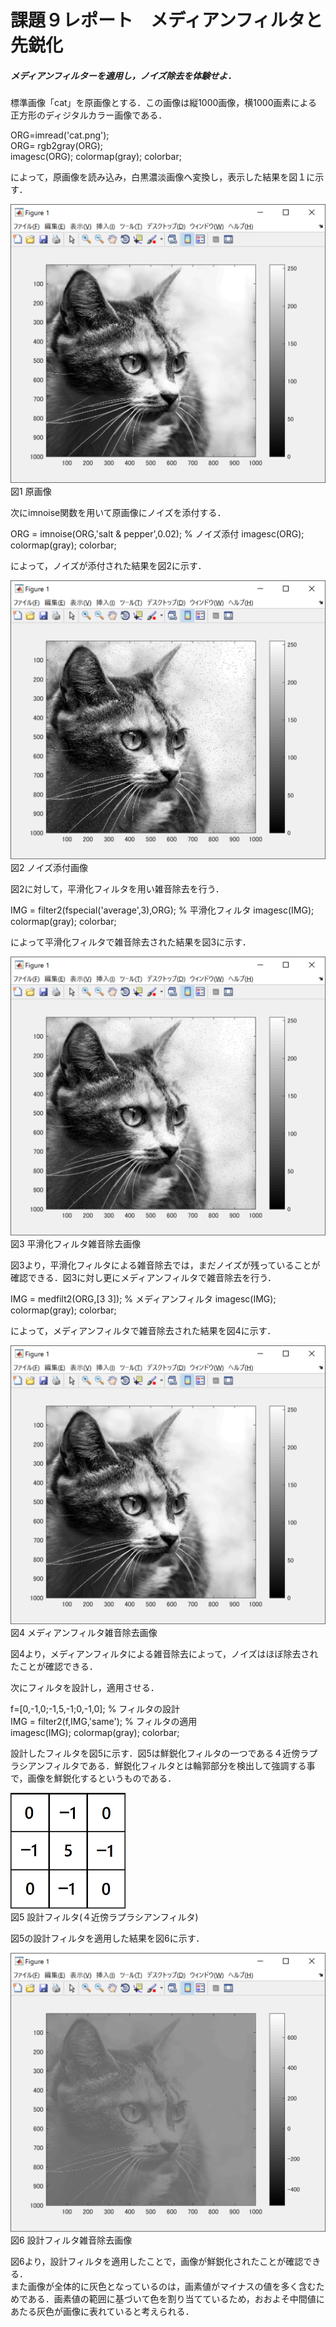 # 課題９レポート　メディアンフィルタと先鋭化
##### メディアンフィルターを適用し，ノイズ除去を体験せよ．
標準画像「cat」を原画像とする．この画像は縦1000画像，横1000画素による正方形のディジタルカラー画像である．

ORG=imread('cat.png');  
ORG= rgb2gray(ORG);  
imagesc(ORG); colormap(gray); colorbar;

によって，原画像を読み込み，白黒濃淡画像へ変換し，表示した結果を図１に示す．

![原画像](https://github.com/ReoOgawa/Image-processing-Report/blob/master/Image/Report-09/01.png?raw=true)  
図1 原画像

次にimnoise関数を用いて原画像にノイズを添付する．

ORG = imnoise(ORG,'salt & pepper',0.02); % ノイズ添付
imagesc(ORG); colormap(gray); colorbar;

によって，ノイズが添付された結果を図2に示す．

![原画像](https://github.com/ReoOgawa/Image-processing-Report/blob/master/Image/Report-09/02.png?raw=true)  
図2 ノイズ添付画像


図2に対して，平滑化フィルタを用い雑音除去を行う．

IMG = filter2(fspecial('average',3),ORG); % 平滑化フィルタ
imagesc(IMG); colormap(gray); colorbar;

によって平滑化フィルタで雑音除去された結果を図3に示す．

![原画像](https://github.com/ReoOgawa/Image-processing-Report/blob/master/Image/Report-09/03.png?raw=true)  
図3 平滑化フィルタ雑音除去画像

図3より，平滑化フィルタによる雑音除去では，まだノイズが残っていることが確認できる．図3に対し更にメディアンフィルタで雑音除去を行う．

IMG = medfilt2(ORG,[3 3]); % メディアンフィルタ
imagesc(IMG); colormap(gray); colorbar;  

によって，メディアンフィルタで雑音除去された結果を図4に示す．

![原画像](https://github.com/ReoOgawa/Image-processing-Report/blob/master/Image/Report-09/04.png?raw=true)  
図4 メディアンフィルタ雑音除去画像

図4より，メディアンフィルタによる雑音除去によって，ノイズはほぼ除去されたことが確認できる．

次にフィルタを設計し，適用させる．

f=[0,-1,0;-1,5,-1;0,-1,0]; % フィルタの設計  
IMG = filter2(f,IMG,'same'); % フィルタの適用  
imagesc(IMG); colormap(gray); colorbar;  

設計したフィルタを図5に示す．図5は鮮鋭化フィルタの一つである４近傍ラプラシアンフィルタである．鮮鋭化フィルタとは輪郭部分を検出して強調する事で，画像を鮮鋭化するというものである．


![原画像](https://github.com/ReoOgawa/Image-processing-Report/blob/master/Image/Report-09/fil.png?raw=true)  
図5 設計フィルタ(４近傍ラプラシアンフィルタ)

図5の設計フィルタを適用した結果を図6に示す．

![原画像](https://github.com/ReoOgawa/Image-processing-Report/blob/master/Image/Report-09/05.png?raw=true)  
図6 設計フィルタ雑音除去画像

図6より，設計フィルタを適用したことで，画像が鮮鋭化されたことが確認できる．  
また画像が全体的に灰色となっているのは，画素値がマイナスの値を多く含むためである．画素値の範囲に基づいて色を割り当てているため，おおよそ中間値にあたる灰色が画像に表れていると考えられる．
